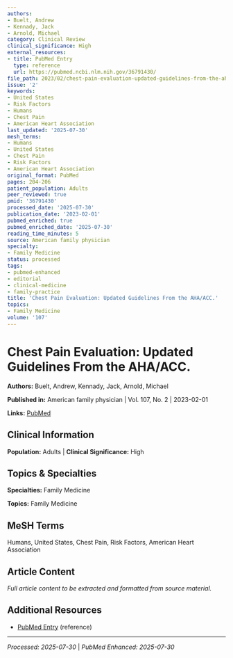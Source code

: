 ```yaml
---
authors:
- Buelt, Andrew
- Kennady, Jack
- Arnold, Michael
category: Clinical Review
clinical_significance: High
external_resources:
- title: PubMed Entry
  type: reference
  url: https://pubmed.ncbi.nlm.nih.gov/36791430/
file_path: 2023/02/chest-pain-evaluation-updated-guidelines-from-the-aha-acc.md
issue: '2'
keywords:
- United States
- Risk Factors
- Humans
- Chest Pain
- American Heart Association
last_updated: '2025-07-30'
mesh_terms:
- Humans
- United States
- Chest Pain
- Risk Factors
- American Heart Association
original_format: PubMed
pages: 204-206
patient_population: Adults
peer_reviewed: true
pmid: '36791430'
processed_date: '2025-07-30'
publication_date: '2023-02-01'
pubmed_enriched: true
pubmed_enriched_date: '2025-07-30'
reading_time_minutes: 5
source: American family physician
specialty:
- Family Medicine
status: processed
tags:
- pubmed-enhanced
- editorial
- clinical-medicine
- family-practice
title: 'Chest Pain Evaluation: Updated Guidelines From the AHA/ACC.'
topics:
- Family Medicine
volume: '107'
---
```


# Chest Pain Evaluation: Updated Guidelines From the AHA/ACC.

**Authors:** Buelt, Andrew, Kennady, Jack, Arnold, Michael

**Published in:** American family physician | Vol. 107, No. 2 | 2023-02-01

**Links:** [PubMed](https://pubmed.ncbi.nlm.nih.gov/36791430/)

## Clinical Information

**Population:** Adults | **Clinical Significance:** High

## Topics & Specialties

**Specialties:** Family Medicine

**Topics:** Family Medicine

## MeSH Terms

Humans, United States, Chest Pain, Risk Factors, American Heart Association

## Article Content

*Full article content to be extracted and formatted from source material.*

## Additional Resources

- [PubMed Entry](https://pubmed.ncbi.nlm.nih.gov/36791430/) (reference)

---

*Processed: 2025-07-30* | *PubMed Enhanced: 2025-07-30*
